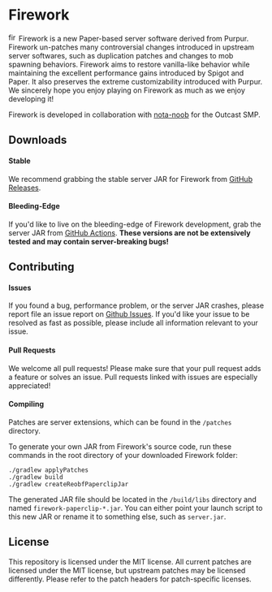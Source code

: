 # Firework

<img src="https://static.wikia.nocookie.net/minecraft_gamepedia/images/f/fd/Firework_Rocket_JE2_BE2.png" alt="firework_rocket" width="16"/> Firework is a new Paper-based server software derived from Purpur. Firework un-patches many controversial changes introduced in upstream server softwares, such as duplication patches and changes to mob spawning behaviors. Firework aims to restore vanilla-like behavior while maintaining the excellent performance gains introduced by Spigot and Paper. It also preserves the extreme customizability introduced with Purpur. We sincerely hope you enjoy playing on Firework as much as we enjoy developing it!

Firework is developed in collaboration with [nota-noob](https://github.com/nota-noob) for the Outcast SMP.

## Downloads
#### Stable
We recommend grabbing the stable server JAR for Firework from [GitHub Releases](https://github.com/squishycat92/Firework/releases).
#### Bleeding-Edge
If you'd like to live on the bleeding-edge of Firework development, grab the server JAR from [GitHub Actions](https://github.com/squishycat92/Firework/actions). **These versions are not be extensively tested and may contain server-breaking bugs!**

## Contributing
#### Issues
If you found a bug, performance problem, or the server JAR crashes, please report file an issue report on [Github Issues](https://github.com/squishycat92/Firework/issues). If you'd like your issue to be resolved as fast as possible, please include all information relevant to your issue.

#### Pull Requests
We welcome all pull requests! Please make sure that your pull request adds a feature or solves an issue. Pull requests linked with issues are especially appreciated!

#### Compiling
Patches are server extensions, which can be found in the `/patches` directory.

To generate your own JAR from Firework's source code, run these commands in the root directory of your downloaded Firework folder:
```
./gradlew applyPatches
./gradlew build
./gradlew createReobfPaperclipJar
```
The generated JAR file should be located in the `/build/libs` directory and named `firework-paperclip-*.jar`. You can either point your launch script to this new JAR or rename it to something else, such as `server.jar`.

## License
This repository is licensed under the MIT license. All current patches are licensed under the MIT license, but upstream patches may be licensed differently. Please refer to the patch headers for patch-specific licenses.
